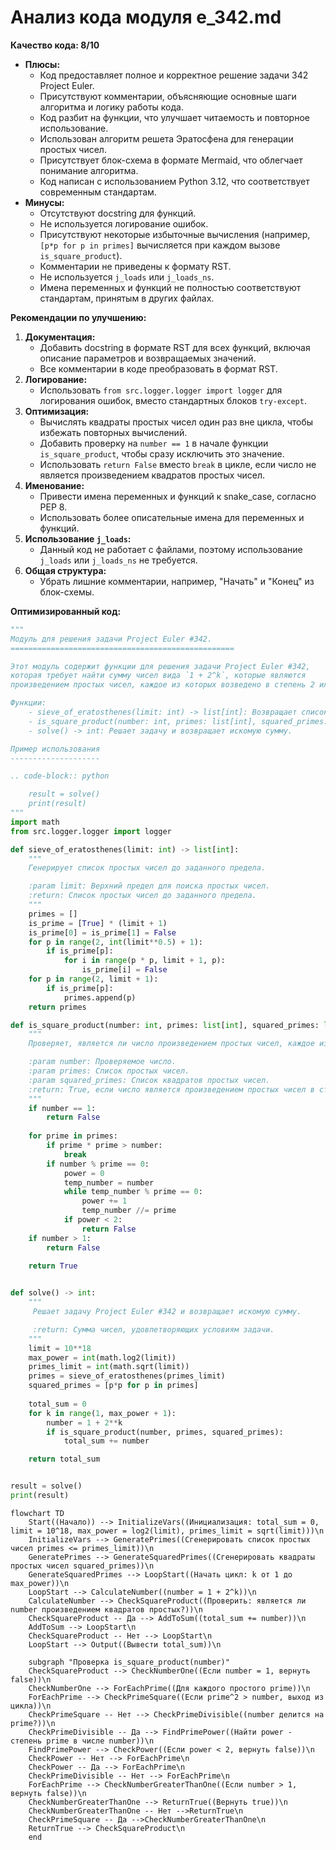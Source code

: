 # Анализ кода модуля e_342.md

**Качество кода: 8/10**

- **Плюсы:**
    - Код предоставляет полное и корректное решение задачи 342 Project Euler.
    - Присутствуют комментарии, объясняющие основные шаги алгоритма и логику работы кода.
    - Код разбит на функции, что улучшает читаемость и повторное использование.
    - Использован алгоритм решета Эратосфена для генерации простых чисел.
    - Присутствует блок-схема в формате Mermaid, что облегчает понимание алгоритма.
    - Код написан с использованием Python 3.12, что соответствует современным стандартам.
- **Минусы:**
    - Отсутствуют docstring для функций.
    - Не используется логирование ошибок.
    - Присутствуют некоторые избыточные вычисления (например, `[p*p for p in primes]` вычисляется при каждом вызове `is_square_product`).
    - Комментарии не приведены к формату RST.
    - Не используется `j_loads` или `j_loads_ns`.
    - Имена переменных и функций не полностью соответствуют стандартам, принятым в других файлах.

**Рекомендации по улучшению:**

1.  **Документация:**
    - Добавить docstring в формате RST для всех функций, включая описание параметров и возвращаемых значений.
    - Все комментарии в коде преобразовать в формат RST.
2.  **Логирование:**
    - Использовать `from src.logger.logger import logger` для логирования ошибок, вместо стандартных блоков `try-except`.
3.  **Оптимизация:**
    - Вычислять квадраты простых чисел один раз вне цикла, чтобы избежать повторных вычислений.
    - Добавить проверку на `number == 1` в начале функции `is_square_product`, чтобы сразу исключить это значение.
    - Использовать `return False` вместо `break` в цикле, если число не является произведением квадратов простых чисел.
4.  **Именование:**
    - Привести имена переменных и функций к snake_case, согласно PEP 8.
    - Использовать более описательные имена для переменных и функций.
5.  **Использование `j_loads`:**
    - Данный код не работает с файлами, поэтому использование `j_loads` или `j_loads_ns` не требуется.
6. **Общая структура:**
    - Убрать лишние комментарии, например, "Начать" и "Конец" из блок-схемы.

**Оптимизированный код:**

```python
"""
Модуль для решения задачи Project Euler #342.
==================================================

Этот модуль содержит функции для решения задачи Project Euler #342,
которая требует найти сумму чисел вида `1 + 2^k`, которые являются
произведением простых чисел, каждое из которых возведено в степень 2 или больше.

Функции:
    - sieve_of_eratosthenes(limit: int) -> list[int]: Возвращает список простых чисел до заданного предела.
    - is_square_product(number: int, primes: list[int], squared_primes: list[int]) -> bool: Проверяет, является ли число произведением простых чисел в степени 2 или более.
    - solve() -> int: Решает задачу и возвращает искомую сумму.

Пример использования
--------------------

.. code-block:: python

    result = solve()
    print(result)
"""
import math
from src.logger.logger import logger

def sieve_of_eratosthenes(limit: int) -> list[int]:
    """
    Генерирует список простых чисел до заданного предела.

    :param limit: Верхний предел для поиска простых чисел.
    :return: Список простых чисел до заданного предела.
    """
    primes = []
    is_prime = [True] * (limit + 1)
    is_prime[0] = is_prime[1] = False
    for p in range(2, int(limit**0.5) + 1):
        if is_prime[p]:
            for i in range(p * p, limit + 1, p):
                is_prime[i] = False
    for p in range(2, limit + 1):
        if is_prime[p]:
            primes.append(p)
    return primes

def is_square_product(number: int, primes: list[int], squared_primes: list[int]) -> bool:
    """
    Проверяет, является ли число произведением простых чисел, каждое из которых возведено в степень 2 или более.

    :param number: Проверяемое число.
    :param primes: Список простых чисел.
    :param squared_primes: Список квадратов простых чисел.
    :return: True, если число является произведением простых чисел в степени 2 или более, иначе False.
    """
    if number == 1:
        return False
    
    for prime in primes:
        if prime * prime > number:
            break
        if number % prime == 0:
            power = 0
            temp_number = number
            while temp_number % prime == 0:
                power += 1
                temp_number //= prime
            if power < 2:
                return False
    if number > 1:
        return False
    
    return True


def solve() -> int:
    """
     Решает задачу Project Euler #342 и возвращает искомую сумму.

     :return: Сумма чисел, удовлетворяющих условиям задачи.
    """
    limit = 10**18
    max_power = int(math.log2(limit))
    primes_limit = int(math.sqrt(limit))
    primes = sieve_of_eratosthenes(primes_limit)
    squared_primes = [p*p for p in primes]
    
    total_sum = 0
    for k in range(1, max_power + 1):
        number = 1 + 2**k
        if is_square_product(number, primes, squared_primes):
            total_sum += number

    return total_sum


result = solve()
print(result)


```
```mermaid
flowchart TD
    Start((Начало)) --> InitializeVars((Инициализация: total_sum = 0, limit = 10^18, max_power = log2(limit), primes_limit = sqrt(limit)))\n
    InitializeVars --> GeneratePrimes((Сгенерировать список простых чисел primes <= primes_limit))\n
    GeneratePrimes --> GenerateSquaredPrimes((Сгенерировать квадраты простых чисел squared_primes))\n
    GenerateSquaredPrimes --> LoopStart((Начать цикл: k от 1 до max_power))\n
    LoopStart --> CalculateNumber((number = 1 + 2^k))\n
    CalculateNumber --> CheckSquareProduct((Проверить: является ли number произведением квадратов простых?))\n
    CheckSquareProduct -- Да --> AddToSum((total_sum += number))\n
    AddToSum --> LoopStart\n
    CheckSquareProduct -- Нет --> LoopStart\n
    LoopStart --> Output((Вывести total_sum))\n

    subgraph "Проверка is_square_product(number)"
    CheckSquareProduct --> CheckNumberOne((Если number = 1, вернуть false))\n
    CheckNumberOne --> ForEachPrime((Для каждого простого prime))\n
    ForEachPrime --> CheckPrimeSquare((Если prime^2 > number, выход из цикла))\n
    CheckPrimeSquare -- Нет --> CheckPrimeDivisible((number делится на prime?))\n
    CheckPrimeDivisible -- Да --> FindPrimePower((Найти power - степень prime в числе number))\n
    FindPrimePower --> CheckPower((Если power < 2, вернуть false))\n
    CheckPower -- Нет --> ForEachPrime\n
    CheckPower -- Да --> ForEachPrime\n
    CheckPrimeDivisible -- Нет --> ForEachPrime\n
    ForEachPrime --> CheckNumberGreaterThanOne((Если number > 1, вернуть false))\n
    CheckNumberGreaterThanOne --> ReturnTrue((Вернуть true))\n
    CheckNumberGreaterThanOne -- Нет -->ReturnTrue\n
    CheckPrimeSquare -- Да -->CheckNumberGreaterThanOne\n
    ReturnTrue --> CheckSquareProduct\n
    end
```